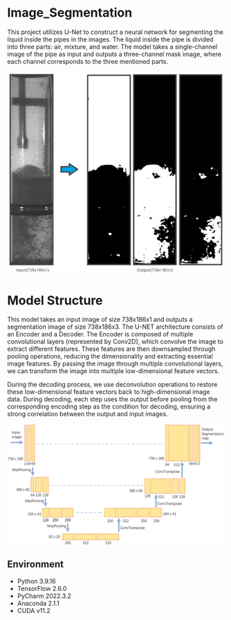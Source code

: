 # Image_Segmentation
This project utilizes U-Net to construct a neural network for segmenting the liquid inside the pipes in the images. The liquid inside the pipe is divided into three parts: air, mixture, and water. The model takes a single-channel image of the pipe as input and outputs a three-channel mask image, where each channel corresponds to the three mentioned parts.

![Local Image](asset/segentaiondemo.png)

# Model Structure
This model takes an input image of size 738x186x1 and outputs a segmentation image of size 738x186x3. The U-NET architecture consists of an Encoder and a Decoder. The Encoder is composed of multiple convolutional layers (represented by Conv2D), which convolve the image to extract different features. These features are then downsampled through pooling operations, reducing the dimensionality and extracting essential image features. By passing the image through multiple convolutional layers, we can transform the image into multiple low-dimensional feature vectors.

During the decoding process, we use deconvolution operations to restore these low-dimensional feature vectors back to high-dimensional image data. During decoding, each step uses the output before pooling from the corresponding encoding step as the condition for decoding, ensuring a strong correlation between the output and input images.

![Local Image](asset/UNet.png)

## Environment
* Python 3.9.16
* TensorFlow 2.6.0
* PyCharm 2022.3.2
* Anaconda 2.1.1
* CUDA v11.2
